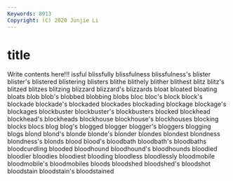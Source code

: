 ```yaml
---
Keywords: 8913
Copyright: (C) 2020 Junjie Li
---
```


# title

Write contents here!!!
issful 
blissfully 
blissfulness 
blissfulness's 
blister 
blister's
blistered 
blistering 
blisters 
blithe 
blithely 
blither 
blithest 
blitz 
blitz's 
blitzed
blitzes 
blitzing 
blizzard 
blizzard's 
blizzards 
bloat 
bloated 
bloating 
bloats 
blob
blob's 
blobbed 
blobbing 
blobs 
bloc 
bloc's 
block 
block's 
blockade 
blockade's
blockaded 
blockades 
blockading 
blockage 
blockage's 
blockages 
blockbuster 
blockbuster's 
blockbusters 
blocked
blockhead 
blockhead's 
blockheads 
blockhouse 
blockhouse's 
blockhouses 
blocking 
blocks 
blocs 
blog
blog's 
blogged 
blogger 
blogger's 
bloggers 
blogging 
blogs 
blond 
blond's 
blonde
blonde's 
blonder 
blondes 
blondest 
blondness 
blondness's 
blonds 
blood 
blood's 
bloodbath
bloodbath's 
bloodbaths 
bloodcurdling 
blooded 
bloodhound 
bloodhound's 
bloodhounds 
bloodied 
bloodier 
bloodies
bloodiest 
blooding 
bloodless 
bloodlessly 
bloodmobile 
bloodmobile's 
bloodmobiles 
bloods 
bloodshed 
bloodshed's
bloodshot 
bloodstain 
bloodstain's 
bloodstained 

